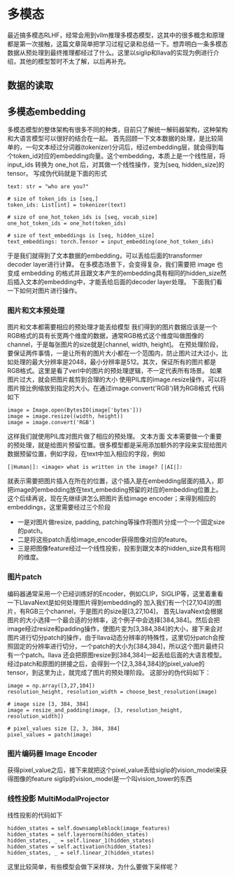 # 多模态
  最近搞多模态RLHF，经常会用到vllm推理多模态模型，这其中的很多概念和原理都是第一次接触，这篇文章简单把学习过程记录和总结一下。想弄明白一条多模态数据从预处理到最终推理都经过了什么。这里以siglip和llava的实现为例进行介绍，其他的模型暂时不太了解，以后再补充。
## 数据的读取
## 多模态embedding
  多模态模型的整体架构有很多不同的种类，目前只了解统一解码器架构，这种架构和大语言模型可以很好的结合在一起。
  首先回顾一下文本数据的处理，是比较简单的，一句文本经过分词器(tokenizer)分词后，经过embedding层，就会得到每个token_id对应的embedding向量。这个embedding，本质上是一个线性层，将input_ids 转换为 one_hot 后，对其做一个线性操作，变为[seq, hidden_size]的tensor。
  写成伪代码就是下面的形式
```
text: str = "who are you?"

# size of token_ids is [seq,]
token_ids: List[int] = tokenizer(text)

# size of one_hot_token_ids is [seq, vocab_size]
one_hot_token_ids = one_hot(token_ids)

# size of text_embeddings is [seq, hidden_size]
text_embeddings: torch.Tensor = input_embedding(one_hot_token_ids)
```
于是我们就得到了文本数据的embedding，可以丢给后面的transformer decoder layer进行计算。
在多模态场景下，会变得复杂，我们需要把 image 也变成 embedding 的格式并且跟文本产生的embedding具有相同的hidden_size然后插入文本的embedding中，才能丢给后面的decoder layer处理。
下面我们看一下如何对图片进行操作。
### 图片和文本预处理
图片和文本都需要相应的预处理才能丢给模型
我们得到的图片数据应该是一个RGB格式的具有长宽两个维度的数据，通常RGB格式这个维度叫做图像的channel，于是每张图片的size就是[channel, width, height]。
在预处理阶段，要保证两件事情，一是让所有的图片大小都在一个范围内，防止图片过大过小，比如处理的最大分辨率是2048，最小分辨率是512。其次，保证所有的图片都是RGB格式。这里是看了verl中的图片的预处理逻辑，不一定代表所有场景。
如果图片过大，就会把图片裁剪到合理的大小
使用PIL库的image.resize操作，可以将图片按比例缩放到指定的大小。在通过image.convert('RGB')转为RGB格式
代码如下
```
image = Image.open(BytesIO(image['bytes']))
image = image.resize((width, height))
image = image.convert('RGB')
```
这样我们就使用PIL库对图片做了相应的预处理。
文本方面
文本需要做一个重要的预处理，就是给图片预留位置。很多模型都是采用添加额外的字段来实现给图片数据预留位置，例如<image>字段，在text中加入相应的字段，例如
```
[|Human|]: <image> what is written in the image? [|AI|]:
```
就表示需要把图片插入在<image>所在的位置，这个插入是在embedding层面的插入，即把image的embedding放在text_embedding预留的<image>对应的embedding位置上。这个后续再说，现在先继续讲怎么把图片丢给image encoder；来得到相应的embeddings，这里需要经过三个阶段
+ 一是对图片做resize, padding, patching等操作将图片分成一个一个固定size的patch。
+ 二是将这些patch丢给image_encoder获得图像对应的feature。
+ 三是把图像feature经过一个线性投影，投影到跟文本的hidden_size具有相同的维度。
### 图片patch
编码器通常采用一个已经训练好的Encoder，例如CLIP，SIGLIP等，这里着重看一下LlavaNext是如何处理图片得到embedding的
加入我们有一个[27,104]的图片，有RGB三个channel，于是图片的size是[3,27,104]，
首先LlavaNext会根据图片的大小选择一个最合适的分辨率，这个例子中会选择[384,384]。然后会把image经过resize和padding操作，使图片变为[3,384,384]的大小，接下来会对图片进行切分patch的操作，由于llava动态分辨率的特殊性，这里切分patch会按照固定的分辨率进行切分，一个patch的大小为[384,384]，所以这个图片最终只有一个patch。llava 还会把原图resize到[384,384]一起丢给后面的大语言模型。
经过patch和原图的拼接之后，会得到一个[2,3,384,384]的pixel_value的tensor，到这里为止，就完成了图片的预处理阶段。
这部分的伪代码如下：
```
image = np.array([3,27,104])
resolution_height, resolution_width = choose_best_resolution(image)

# image size [3, 384, 384]
image = resize_and_padding(image, [3, resolution_height, resolution_width])

# pixel_values size [2, 3, 384, 384]
pixel_values = patch(image)
```
### 图片编码器 Image Encoder
获得pixel_value之后，接下来就把这个pixel_value丢给siglip的vision_model来获得图像的feature
siglip的vision_model是一个叫vision_tower的东西
### 线性投影 MultiModalProjector
线性投影的代码如下
```
hidden_states = self.downsampleblock(image_features)
hidden_states = self.layernorm(hidden_states)
hidden_states, _ = self.linear_1(hidden_states)
hidden_states = self.activation(hidden_states)
hidden_states, _ = self.linear_2(hidden_states)
```
这里比较简单，有些模型会做下采样块，为什么要做下采样呢？

